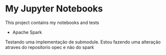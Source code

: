 # My Jupyter Notebooks

This project contains my notebooks and tests

* Apache Spark

Testando uma implementação de submodule. Estou fazendo uma alteração atraves do repositorio opec e não do spark
